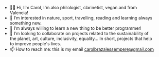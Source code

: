 - 👋🏽 Hi, I’m Carol, I'm also philologist, clarinetist, vegan and from Valencia!
- 👀 I’m interested in nature, sport, travelling, reading and learning always something new.
- 🚀 I’m always willing to learn a new thing to be better programmer!
- 🌱 I’m looking to collaborate on projects related to the sustainability of the planet, art, culture, inclusivity, equality... In short, projects that help to improve people's lives.
- 📫 How to reach me: this is my email carolbrazalessempere@gmail.com 



